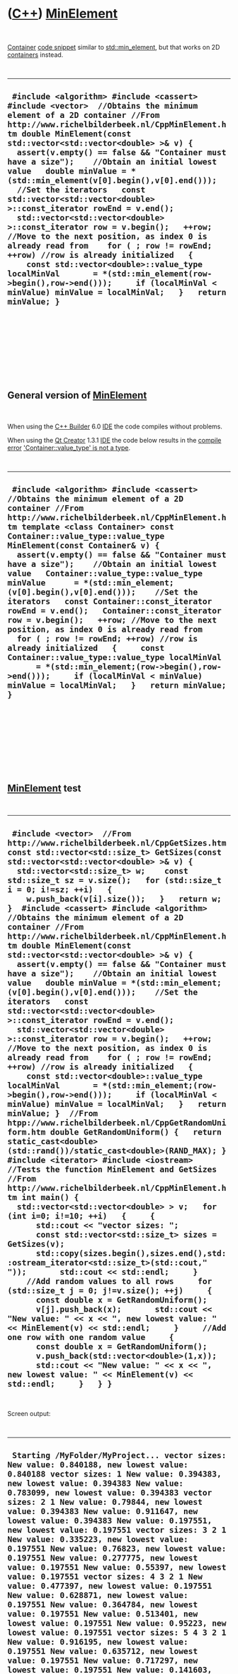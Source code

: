 



 

 

 

 

 

([C++](Cpp.htm)) [MinElement](CppMinElement.htm)
================================================

 

[Container](CppContainer.htm) [code snippet](CppCodeSnippets.htm)
similar to [std::min\_element](CppMin_element.htm), but that works on 2D
[containers](CppContainer.htm) instead.

 

  ------------------------------------------------------------------------------------------------------------------------------------------------------------------------------------------------------------------------------------------------------------------------------------------------------------------------------------------------------------------------------------------------------------------------------------------------------------------------------------------------------------------------------------------------------------------------------------------------------------------------------------------------------------------------------------------------------------------------------------------------------------------------------------------------------------------------------------------------------------------------------------------------------------------------
  ` #include <algorithm> #include <cassert> #include <vector>  //Obtains the minimum element of a 2D container //From http://www.richelbilderbeek.nl/CppMinElement.htm double MinElement(const std::vector<std::vector<double> >& v) {   assert(v.empty() == false && "Container must have a size");    //Obtain an initial lowest value   double minValue = *(std::min_element(v[0].begin(),v[0].end()));    //Set the iterators   const std::vector<std::vector<double> >::const_iterator rowEnd = v.end();   std::vector<std::vector<double> >::const_iterator row = v.begin();   ++row; //Move to the next position, as index 0 is already read from    for ( ; row != rowEnd; ++row) //row is already initialized   {     const std::vector<double>::value_type localMinVal       = *(std::min_element(row->begin(),row->end()));     if (localMinVal < minValue) minValue = localMinVal;   }   return minValue; }`
  ------------------------------------------------------------------------------------------------------------------------------------------------------------------------------------------------------------------------------------------------------------------------------------------------------------------------------------------------------------------------------------------------------------------------------------------------------------------------------------------------------------------------------------------------------------------------------------------------------------------------------------------------------------------------------------------------------------------------------------------------------------------------------------------------------------------------------------------------------------------------------------------------------------------------

 

 

 

 

 

General version of [MinElement](CppMinElement.htm)
--------------------------------------------------

 

When using the [C++ Builder](CppBuilder.htm) 6.0 [IDE](CppIde.htm) the
code compiles without problems.

When using the [Qt Creator](CppQtCreator.htm) 1.3.1 [IDE](CppIde.htm)
the code below results in the [compile error](CppCompileError.htm)
['Container::value\_type' is not a
type](CppCompileErrorContainerValue_typeIsNotAtype.htm).

 

  ------------------------------------------------------------------------------------------------------------------------------------------------------------------------------------------------------------------------------------------------------------------------------------------------------------------------------------------------------------------------------------------------------------------------------------------------------------------------------------------------------------------------------------------------------------------------------------------------------------------------------------------------------------------------------------------------------------------------------------------------------------------------------------------------------------------------------------------------------------------------------------------------------------------------------
  ` #include <algorithm> #include <cassert>  //Obtains the minimum element of a 2D container //From http://www.richelbilderbeek.nl/CppMinElement.htm template <class Container> const Container::value_type::value_type MinElement(const Container& v) {   assert(v.empty() == false && "Container must have a size");    //Obtain an initial lowest value   Container::value_type::value_type minValue      = *(std::min_element;(v[0].begin(),v[0].end()));    //Set the iterators   const Container::const_iterator rowEnd = v.end();   Container::const_iterator row = v.begin();   ++row; //Move to the next position, as index 0 is already read from    for ( ; row != rowEnd; ++row) //row is already initialized   {     const Container::value_type::value_type localMinVal       = *(std::min_element;(row->begin(),row->end()));     if (localMinVal < minValue) minValue = localMinVal;   }   return minValue; }`
  ------------------------------------------------------------------------------------------------------------------------------------------------------------------------------------------------------------------------------------------------------------------------------------------------------------------------------------------------------------------------------------------------------------------------------------------------------------------------------------------------------------------------------------------------------------------------------------------------------------------------------------------------------------------------------------------------------------------------------------------------------------------------------------------------------------------------------------------------------------------------------------------------------------------------------

 

 

 

 

 

[MinElement](CppMinElement.htm) test
------------------------------------

 

  ------------------------------------------------------------------------------------------------------------------------------------------------------------------------------------------------------------------------------------------------------------------------------------------------------------------------------------------------------------------------------------------------------------------------------------------------------------------------------------------------------------------------------------------------------------------------------------------------------------------------------------------------------------------------------------------------------------------------------------------------------------------------------------------------------------------------------------------------------------------------------------------------------------------------------------------------------------------------------------------------------------------------------------------------------------------------------------------------------------------------------------------------------------------------------------------------------------------------------------------------------------------------------------------------------------------------------------------------------------------------------------------------------------------------------------------------------------------------------------------------------------------------------------------------------------------------------------------------------------------------------------------------------------------------------------------------------------------------------------------------------------------------------------------------------------------------------------------------------------------------------------------------------------------------------------------------------------------------------------------------------------------------------------------------------------------------------------------------------------------------------------------------------------------------------------------------------------------------------------------------------------------------------------------------------------------------------------------------------------------------------------------------------
  ` #include <vector>  //From http://www.richelbilderbeek.nl/CppGetSizes.htm const std::vector<std::size_t> GetSizes(const std::vector<std::vector<double> >& v) {   std::vector<std::size_t> w;    const std::size_t sz = v.size();   for (std::size_t i = 0; i!=sz; ++i)   {     w.push_back(v[i].size());   }   return w; }  #include <cassert> #include <algorithm>  //Obtains the minimum element of a 2D container //From http://www.richelbilderbeek.nl/CppMinElement.htm double MinElement(const std::vector<std::vector<double> >& v) {   assert(v.empty() == false && "Container must have a size");    //Obtain an initial lowest value   double minValue = *(std::min_element;(v[0].begin(),v[0].end()));    //Set the iterators   const std::vector<std::vector<double> >::const_iterator rowEnd = v.end();   std::vector<std::vector<double> >::const_iterator row = v.begin();   ++row; //Move to the next position, as index 0 is already read from    for ( ; row != rowEnd; ++row) //row is already initialized   {     const std::vector<double>::value_type localMinVal       = *(std::min_element;(row->begin(),row->end()));     if (localMinVal < minValue) minValue = localMinVal;   }   return minValue; }  //From htpp://www.richelbilderbeek.nl/CppGetRandomUniform.htm double GetRandomUniform() {   return static_cast<double>(std::rand())/static_cast<double>(RAND_MAX); }  #include <iterator> #include <iostream>  //Tests the function MinElement and GetSizes //From http://www.richelbilderbeek.nl/CppMinElement.htm int main() {   std::vector<std::vector<double> > v;   for (int i=0; i!=10; ++i)   {     {       std::cout << "vector sizes: ";       const std::vector<std::size_t> sizes = GetSizes(v);       std::copy(sizes.begin(),sizes.end(),std::ostream_iterator<std::size_t>(std::cout," "));       std::cout << std::endl;     }     //Add random values to all rows     for (std::size_t j = 0; j!=v.size(); ++j)     {       const double x = GetRandomUniform();       v[j].push_back(x);       std::cout << "New value: " << x << ", new lowest value: " << MinElement(v) << std::endl;     }     //Add one row with one random value     {       const double x = GetRandomUniform();       v.push_back(std::vector<double>(1,x));       std::cout << "New value: " << x << ", new lowest value: " << MinElement(v) << std::endl;     }   } }`
  ------------------------------------------------------------------------------------------------------------------------------------------------------------------------------------------------------------------------------------------------------------------------------------------------------------------------------------------------------------------------------------------------------------------------------------------------------------------------------------------------------------------------------------------------------------------------------------------------------------------------------------------------------------------------------------------------------------------------------------------------------------------------------------------------------------------------------------------------------------------------------------------------------------------------------------------------------------------------------------------------------------------------------------------------------------------------------------------------------------------------------------------------------------------------------------------------------------------------------------------------------------------------------------------------------------------------------------------------------------------------------------------------------------------------------------------------------------------------------------------------------------------------------------------------------------------------------------------------------------------------------------------------------------------------------------------------------------------------------------------------------------------------------------------------------------------------------------------------------------------------------------------------------------------------------------------------------------------------------------------------------------------------------------------------------------------------------------------------------------------------------------------------------------------------------------------------------------------------------------------------------------------------------------------------------------------------------------------------------------------------------------------------------

 

Screen output:

 

  -----------------------------------------------------------------------------------------------------------------------------------------------------------------------------------------------------------------------------------------------------------------------------------------------------------------------------------------------------------------------------------------------------------------------------------------------------------------------------------------------------------------------------------------------------------------------------------------------------------------------------------------------------------------------------------------------------------------------------------------------------------------------------------------------------------------------------------------------------------------------------------------------------------------------------------------------------------------------------------------------------------------------------------------------------------------------------------------------------------------------------------------------------------------------------------------------------------------------------------------------------------------------------------------------------------------------------------------------------------------------------------------------------------------------------------------------------------------------------------------------------------------------------------------------------------------------------------------------------------------------------------------------------------------------------------------------------------------------------------------------------------------------------------------------------------------------------------------------------------------------------------------------------------------------------------------------------------------------------------------------------------------------------------------------------------------------------------------------------------------------------------------------------------------------------------------------------------------------------------------------------------------------------------------------------------------------------------------------------------------------------------------------------------------------------------------------------------------------------------------------------------------------------------------------------------------------------------------------------------------------------------------------------------------------------------------------------------------------------------------------------------------------------------------------------------------------------------------------------------------------------------------------------------------------------------------------------------------------------------------------------------------------------------------------------------------------------------------------------
  ` Starting /MyFolder/MyProject... vector sizes: New value: 0.840188, new lowest value: 0.840188 vector sizes: 1 New value: 0.394383, new lowest value: 0.394383 New value: 0.783099, new lowest value: 0.394383 vector sizes: 2 1 New value: 0.79844, new lowest value: 0.394383 New value: 0.911647, new lowest value: 0.394383 New value: 0.197551, new lowest value: 0.197551 vector sizes: 3 2 1 New value: 0.335223, new lowest value: 0.197551 New value: 0.76823, new lowest value: 0.197551 New value: 0.277775, new lowest value: 0.197551 New value: 0.55397, new lowest value: 0.197551 vector sizes: 4 3 2 1 New value: 0.477397, new lowest value: 0.197551 New value: 0.628871, new lowest value: 0.197551 New value: 0.364784, new lowest value: 0.197551 New value: 0.513401, new lowest value: 0.197551 New value: 0.95223, new lowest value: 0.197551 vector sizes: 5 4 3 2 1 New value: 0.916195, new lowest value: 0.197551 New value: 0.635712, new lowest value: 0.197551 New value: 0.717297, new lowest value: 0.197551 New value: 0.141603, new lowest value: 0.141603 New value: 0.606969, new lowest value: 0.141603 New value: 0.0163006, new lowest value: 0.0163006 vector sizes: 6 5 4 3 2 1  New value: 0.242887, new lowest value: 0.0163006 New value: 0.137232, new lowest value: 0.0163006 New value: 0.804177, new lowest value: 0.0163006 New value: 0.156679, new lowest value: 0.0163006 New value: 0.400944, new lowest value: 0.0163006 New value: 0.12979, new lowest value: 0.0163006 New value: 0.108809, new lowest value: 0.0163006 vector sizes: 7 6 5 4 3 2 1  New value: 0.998925, new lowest value: 0.0163006 New value: 0.218257, new lowest value: 0.0163006 New value: 0.512932, new lowest value: 0.0163006 New value: 0.839112, new lowest value: 0.0163006 New value: 0.61264, new lowest value: 0.0163006 New value: 0.296032, new lowest value: 0.0163006 New value: 0.637552, new lowest value: 0.0163006 New value: 0.524287, new lowest value: 0.0163006 vector sizes: 8 7 6 5 4 3 2 1  New value: 0.493583, new lowest value: 0.0163006 New value: 0.972775, new lowest value: 0.0163006 New value: 0.292517, new lowest value: 0.0163006 New value: 0.771358, new lowest value: 0.0163006 New value: 0.526745, new lowest value: 0.0163006 New value: 0.769914, new lowest value: 0.0163006 New value: 0.400229, new lowest value: 0.0163006 New value: 0.891529, new lowest value: 0.0163006 New value: 0.283315, new lowest value: 0.0163006 vector sizes: 9 8 7 6 5 4 3 2 1  New value: 0.352458, new lowest value: 0.0163006 New value: 0.807725, new lowest value: 0.0163006 New value: 0.919026, new lowest value: 0.0163006 New value: 0.0697553, new lowest value: 0.0163006 New value: 0.949327, new lowest value: 0.0163006 New value: 0.525995, new lowest value: 0.0163006 New value: 0.0860558, new lowest value: 0.0163006 New value: 0.192214, new lowest value: 0.0163006 New value: 0.663227, new lowest value: 0.0163006 New value: 0.890233, new lowest value: 0.0163006 /MyFolder/MyProject exited with code 0`
  -----------------------------------------------------------------------------------------------------------------------------------------------------------------------------------------------------------------------------------------------------------------------------------------------------------------------------------------------------------------------------------------------------------------------------------------------------------------------------------------------------------------------------------------------------------------------------------------------------------------------------------------------------------------------------------------------------------------------------------------------------------------------------------------------------------------------------------------------------------------------------------------------------------------------------------------------------------------------------------------------------------------------------------------------------------------------------------------------------------------------------------------------------------------------------------------------------------------------------------------------------------------------------------------------------------------------------------------------------------------------------------------------------------------------------------------------------------------------------------------------------------------------------------------------------------------------------------------------------------------------------------------------------------------------------------------------------------------------------------------------------------------------------------------------------------------------------------------------------------------------------------------------------------------------------------------------------------------------------------------------------------------------------------------------------------------------------------------------------------------------------------------------------------------------------------------------------------------------------------------------------------------------------------------------------------------------------------------------------------------------------------------------------------------------------------------------------------------------------------------------------------------------------------------------------------------------------------------------------------------------------------------------------------------------------------------------------------------------------------------------------------------------------------------------------------------------------------------------------------------------------------------------------------------------------------------------------------------------------------------------------------------------------------------------------------------------------------------------------

 

 

 

 

 





 

[![Valid XHTML 1.0 Strict](valid-xhtml10.png){width="88"
height="31"}](http://validator.w3.org/check?uri=referer)
